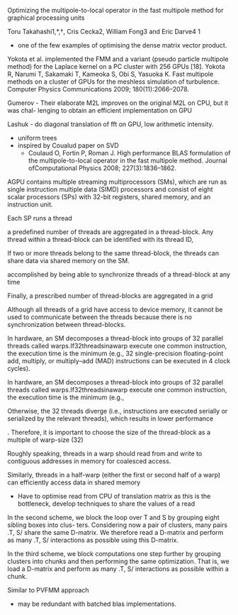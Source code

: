 Optimizing the multipole-to-local operator in the fast multipole method for graphical processing units

Toru Takahashi1,*,†, Cris Cecka2, William Fong3 and Eric Darve4 1

- one of the few examples of optimising the dense matrix vector product.

Yokota et al. implemented the FMM and a variant (pseudo particle multipole method) for the
Laplace kernel on a PC cluster with 256 GPUs [18].
    Yokota R, Narumi T, Sakamaki T, Kameoka S, Obi S, Yasuoka K. Fast multipole methods on a cluster of GPUs for the meshless simulation of turbulence. Computer Physics Communications 2009; 180(11):2066–2078.

Gumerov - Their elaborate M2L improves on the original M2L on CPU, but it was chal- lenging to obtain an efficient implementation on GPU

Lashuk - do diagonal translation of fft on GPU, low arithmetic intensity.

- uniform trees
- inspired by Coualud paper on SVD
    - Coulaud O, Fortin P, Roman J. High performance BLAS formulation of the multipole-to-local operator in the fast multipole method. Journal ofComputational Physics 2008; 227(3):1836–1862.

AGPU contains multiple streaming multiprocessors (SMs), which are run as single instruction multiple data (SIMD) processors and consist of eight scalar processors (SPs) with 32-bit registers, shared memory, and an instruction unit.

Each SP runs a thread

a predefined number of threads are aggregated in a thread-block. Any thread within a thread-block can be identified with its thread ID,

If two or more threads belong to the same thread-block, the threads can share data via shared memory on the SM.

accomplished by being able to synchronize threads of a thread-block at any time

Finally, a prescribed number of thread-blocks are aggregated in a grid

Although all threads of a grid have access to device memory, it cannot be used to communicate between the threads because there is no synchronization between thread-blocks.

In hardware, an SM decomposes a thread-block into groups of 32 parallel threads called warps.If32threadsinawarp execute one common instruction, the execution time is the minimum (e.g., 32 single-precision floating-point add, multiply, or multiply–add (MAD) instructions can be executed in 4 clock cycles).

In hardware, an SM decomposes a thread-block into groups of 32 parallel threads called warps.If32threadsinawarp execute one common instruction, the execution time is the minimum (e.g.,

Otherwise, the 32 threads diverge (i.e., instructions are executed serially or serialized by the relevant threads), which results in lower performance

. Therefore, it is important to choose the size of the thread-block as a multiple of warp-size (32)

Roughly speaking, threads in a warp
should read from and write to contiguous addresses in memory for coalesced access.

Similarly, threads in a half-warp (either the first or second half of a warp) can efficiently access data in shared memory

- Have to optimise read from CPU of translation matrix as this is the bottleneck, develop techniques to share the values of a read

In the second scheme, we block the loop over T and S by grouping eight sibling boxes into clus-
ters. Considering now a pair of clusters, many pairs .T, S/ share the same D-matrix. We therefore read a D-matrix and perform as many .T, S/ interactions as possible using this D-matrix.


In the third scheme, we block computations one step further by grouping clusters into chunks and
then performing the same optimization. That is, we load a D-matrix and perform as many .T, S/ interactions as possible within a chunk.

Similar to PVFMM approach

- may be redundant with batched blas implementations.


